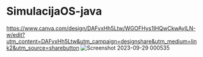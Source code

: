# SimulacijaOS-java
https://www.canva.com/design/DAFvxHh5Ltw/WGOFHys1IHQwCkwAyILN-w/edit?utm_content=DAFvxHh5Ltw&utm_campaign=designshare&utm_medium=link2&utm_source=sharebutton
![Screenshot 2023-09-29 000535](https://github.com/AnythingFree/SimulacijaOS-java/assets/93827376/dfe2a6fb-7219-4476-a646-fcae399eb879)
